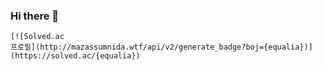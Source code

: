 ### Hi there 👋

<!--
**qualificationalitated/qualificationalitated** is a ✨ _special_ ✨ repository because its `README.md` (this file) appears on your GitHub profile.

Here are some ideas to get you started:

- 🔭 I’m currently working on ...
- 🌱 I’m currently learning ...
- 👯 I’m looking to collaborate on ...
- 🤔 I’m looking for help with ...
- 💬 Ask me about ...
- 📫 How to reach me: ...
- 😄 Pronouns: ...
- ⚡ Fun fact: ...
-->



```
[![Solved.ac
프로필](http://mazassumnida.wtf/api/v2/generate_badge?boj={equalia})](https://solved.ac/{equalia})
```